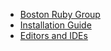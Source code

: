 * [Boston Ruby Group](http://bostonrb.org)
* [Installation Guide](/install)
* [Editors and IDEs](/editors)

